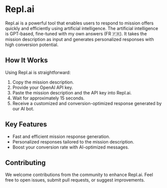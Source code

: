 # Repl.ai

Repl.ai is a powerful tool that enables users to respond to mission offers quickly and efficiently using artificial intelligence. 
The artificial intelligence is GPT-based, fine-tuned with my own answers (FR 🇫🇷).
It takes the mission description as input and generates personalized responses with high conversion potential.

## How It Works

Using Repl.ai is straightforward:
1. Copy the mission description.
2. Provide your OpenAI API key.
3. Paste the mission description and the API key into Repl.ai.
4. Wait for approximately 15 seconds.
5. Receive a customized and conversion-optimized response generated by our AI bot.

## Key Features

- Fast and efficient mission response generation.
- Personalized responses tailored to the mission description.
- Boost your conversion rate with AI-optimized messages.

## Contributing

We welcome contributions from the community to enhance Repl.ai. Feel free to open issues, submit pull requests, or suggest improvements.